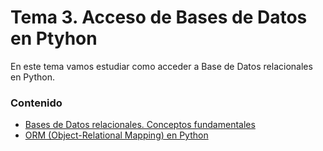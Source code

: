 # Tema 3. Acceso de Bases de Datos en Ptyhon

En este tema vamos estudiar como acceder a Base de Datos relacionales en Python.

### Contenido

- [Bases de Datos relacionales. Conceptos fundamentales](./doc_ER_conceptos.md)
- [ORM (Object-Relational Mapping) en Python](./doc_orm.md)


